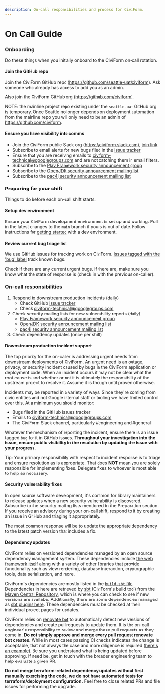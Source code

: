 ```yaml
---
description: On-call responsibilities and process for CiviForm.
---
```


# On Call Guide

### Onboarding

Do these things when you initially onboard to the CiviForm on-call rotation.

#### Join the GitHub repo

Join the CiviForm GitHub repo (https://github.com/seattle-uat/civiform). Ask someone who already has access to add you as an admin.

Also join the CiviForm GitHub org (https://github.com/civiform).

NOTE: the mainline project repo existing under the `seattle-uat` GitHub org is temporary. Once Seattle no longer depends on deployment automation from the mainline repo you will only need to be an admin of https://github.com/civiform.

#### Ensure you have visibility into comms

* Join the CiviForm public Slack org (https://civiform.slack.com), [join link](https://join.slack.com/t/civiform/shared\_invite/zt-niap7ys1-RAICICUpDJfjpizjyjBr7Q)
* Subscribe to email alerts for new bugs filed in the [issue tracker](https://github.com/seattle-uat/civiform/issues)
* Ensure that you are receiving emails to civiform-technical@googlegroups.com and are not catching them in email filters.
* Subscribe to the [Play Framework security announcement group](https://groups.google.com/g/play-framework-security)
* Subscribe to the [OpenJDK security announcement mailing list](https://mail.openjdk.java.net/mailman/listinfo/vuln-announce)
* Subscribe to the [pac4j security announcement mailing list](https://groups.google.com/g/pac4j-security)

### Preparing for your shift

Things to do before each on-call shift starts.

#### Setup dev environment

Ensure your CiviForm development environment is set up and working. Pull in the latest changes to the `main` branch if yours is out of date. Follow instructions for [getting started](../../../contributor-guide/developer-guide/getting-started.md) with a dev environment.

#### Review current bug triage list

We use GitHub issues for tracking work on CiviForm. [Issues tagged with the 'bug' label](https://github.com/seattle-uat/civiform/issues?q=is%3Aissue+is%3Aopen+label%3Abug) track known bugs.

Check if there are any current urgent bugs. If there are, make sure you know what the state of response is (check in with the previous on-caller).

### On-call responsibilities

1. Respond to downstream production incidents (daily)
   * Check GitHub [issue tracker](https://github.com/seattle-uat/civiform/issues)
   * Check [civiform-technical@googlegroups.com](https://groups.google.com/g/civiform-technical)
2. Check security mailing lists for new vulnerability reports (daily)
   * [Play Framework security announcement group](https://groups.google.com/g/play-framework-security)
   * [OpenJDK security announcement mailing list](https://mail.openjdk.java.net/mailman/listinfo/vuln-announce)
   * [pac4j security announcement mailing list](https://groups.google.com/g/pac4j-security)
3. Check dependency updates (once per shift)

#### Downstream production incident support

The top priority for the on-caller is addressing urgent needs from downstream deployments of CiviForm. An urgent need is an outage, privacy, or security incident caused by bugs in the CiviForm application or deployment code. When an incident occurs it may not be clear what the root cause is and whether or not it is ultimately the responsibility of the upstream project to resolve it. Assume it is though until proven otherwise.

Incidents may be reported in a variety of ways. Since they're coming from civic entities and not Google internal staff or tooling we have limited control over this. At a minimum you should monitor:

* Bugs filed in the GitHub issues tracker
* Emails to civiform-technical@googlegroups.com
* The CiviForm Slack channel, particularly #engineering and #general

Whatever the mechanism of reporting the incident, ensure there is an issue tagged `bug` for it in GitHub issues. **Throughout your investigation into the issue, ensure public visibility in the resolution by updating the issue with your progress.**

Tip: Your primary responsibility with respect to incident response is to triage and ensure resolution as is appropriate. That does **NOT** mean you are solely responsible for implementing fixes. Delegate fixes to whoever is most able to help as necessary.

#### Security vulnerability fixes

In open source software development, it's common for library maintainers to release updates when a new security vulnerability is discovered. Subscribe to the security mailing lists mentioned in the Preparation section. If you receive an advisory during your on-call shift, respond to it by creating an issue in GitHub and triaging it appropriately.

The most common response will be to update the appropriate dependency to the latest patch version that includes a fix.

#### Dependency updates

CiviForm relies on versioned dependencies managed by an open source dependency management system. These dependencies include [the web framework itself](http://playframework.com) along with a variety of other libraries that provide functionality such as view rendering, database interaction, cryptographic tools, data serialization, and more.

CiviForm's dependencies are mostly listed in the [`build.sbt` file](https://github.com/seattle-uat/civiform/blob/main/server/build.sbt). Dependencies in here are retrieved by [sbt](https://www.scala-sbt.org) (CiviForm's build tool) from the [Maven Central Repository](https://search.maven.org), which is where you can check to see if new versions are availabe. Additionally, there are some dependencies managed as [sbt plugins here](https://github.com/seattle-uat/civiform/blob/main/server/project/plugins.sbt). These dependencies must be checked at their individual project pages for updates.

CiviForm relies on [renovate bot](https://github.com/renovatebot/renovate) to automatically detect new versions of dependencies and create pull requests to update them. It is the on-call engineer's responsibility to review and merge these pull requests as they come in. **Do not simply approve and merge every pull request renovate bot creates.** While in most cases passing CI checks indicates the change is acceptable, that not always the case and more diligence is required ([here's an example](https://github.com/seattle-uat/civiform/pull/2130#discussion\_r834714183)). Be sure you understand what is being updated before approving. If need be, get in touch with the broader engineering team to help evaluate a given PR.

**Do not merge terraform-related dependency updates without first manually exercising the code, we do not have automated tests for terraform/deployment configuration.** Feel free to close related PRs and file issues for performing the upgrade.
